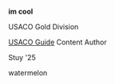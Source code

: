 **im cool**

USACO Gold Division

[USACO Guide](https://usaco.guide/) Content Author

Stuy '25













watermelon
